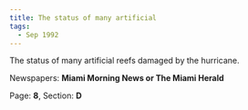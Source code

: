 ```yaml
---  
title: The status of many artificial  
tags:  
  - Sep 1992  
---  
```

  
The status of many artificial reefs damaged by the hurricane.  
  
Newspapers: **Miami Morning News or The Miami Herald**  
  
Page: **8**, Section: **D** 
